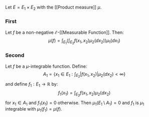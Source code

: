 Let $E=E_{1}\times E_{2}$ with the [[Product measure]] $\mu$.
### First
Let $f$ be a non-negative $\mathcal{E}$-[[Measurable Function]]. 
   Then:
$$
\mu(f)=\int_{E_{1}}\left( \int_{E_{2}} f(x_{1},x_{2})\mu_{2}(dx_{2}) \right)\mu_{1}(dx_{1})
$$
### Second
Let $f$ be a $\mu$-integrable function. Define:
$$
A_{1}=\left\{  x_{1}\in E_{1}:\int_{E_{2}}\lvert f(x_{1},x_{2}) \rvert \mu_{2}(dx_{2}) <\infty \right\}
$$
and define $f_{1}:E_{1}\to \mathbb{R}$ by:
$$
f_{1}(x_{1})=\int_{E_{2}}f(x_{1},x_{2})\mu_{2}(dx_{2})
$$
for $x_{1}\in A_{1}$ and $f_{1}(x_{1})=0$ otherwise.
Then $\mu_{1}(E_{1}\setminus A_{1})=0$ and $f_{1}$ is $\mu_{1}$ integrable with $\mu_{1}(f_{1})=\mu(f)$.